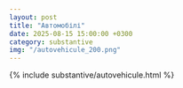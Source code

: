 ```yaml
---
layout: post
title: "Автомобілі"
date: 2025-08-15 15:00:00 +0300
category: substantive
img: "/autovehicule_200.png"
---
```


{% include substantive/autovehicule.html %}
